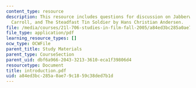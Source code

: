 ```yaml
---
content_type: resource
description: This resource includes questions for discussion on Jabberwocky by Lewis
  Carroll, and The Steadfast Tin Soldier by Hans Christian Andersen.
file: /media/courses/21l-706-studies-in-film-fall-2005/a84ed3bc285a0ae79c1859c38ded7b1d_introduction.pdf
file_type: application/pdf
learning_resource_types: []
ocw_type: OCWFile
parent_title: Study Materials
parent_type: CourseSection
parent_uid: dbf6a966-2043-3213-3610-eca1f39806d4
resourcetype: Document
title: introduction.pdf
uid: a84ed3bc-285a-0ae7-9c18-59c38ded7b1d
---
```

